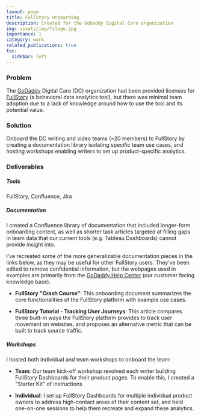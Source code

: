```yaml
---
layout: page
title: FullStory Onboarding
description: Created for the GoDaddy Digital Care organization
img: assets/img/fslogo.jpg
importance: 1
category: work
related_publications: true
toc:
  sidebar: left
---
```

### Problem
The [GoDaddy](https://www.godaddy.com/) Digital Care (DC) organization had been provided licenses for [FullStory](https://www.fullstory.com/) (a behavioral data analytics tool), but there was minimal team adoption due to a lack of knowledge around how to use the tool and its potential value.

### Solution
Onboard the DC writing and video teams (~20 members) to FullStory by creating a documentation library isolating specific team use cases, and hosting workshops enabling writers to set up product-specific analytics.  

### Deliverables

##### Tools
FullStory, Confluence, Jira

##### Documentation
I created a Confluence library of documentation that included longer-form onboarding content, as well as shorter task articles targeted at filling gaps in team data that our current tools (e.g. Tableau Dashboards) cannot provide insight into. 

I’ve recreated some of the more generalizable documentation pieces in the links below, as they may be useful for other FullStory users. They’ve been edited to remove confidential information, but the webpages used in examples are primarily from the [GoDaddy Help Center](https://www.godaddy.com/help) (our customer facing knowledge base). 

- <strong>FullStory "Crash Course"</strong>: This onboarding document summarizes the core functionalities of the FullStory platform with example use cases.

- <strong>FullStory Tutorial - Tracking User Journeys</strong>: This article compares three built-in ways the FullStory platform provides to track user movement on websites, and proposes an alternative metric that can be built to track source traffic. 

##### Workshops

I hosted both individual and team workshops to onboard the team:

-  <strong>Team</strong>: Our team kick-off workshop revolved each writer building FullStory Dashboards for their product pages. To enable this, I created a "Starter Kit" of instructions 

-  <strong>Individual</strong>: I set up FullStory Dashboards for multiple individual product owners to address high-contact areas of their content set, and held one-on-one sessions to help them recreate and expand these analytics. 